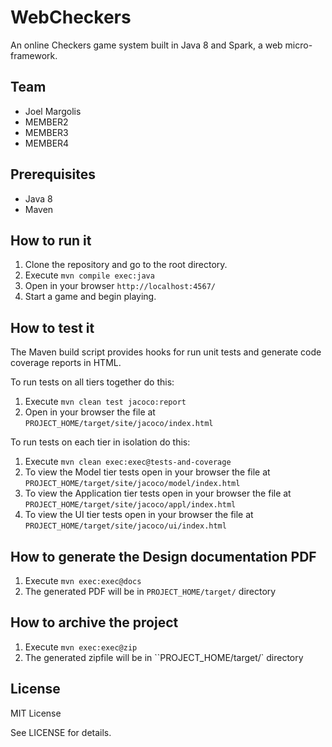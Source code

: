 # WebCheckers

An online Checkers game system built in Java 8 and Spark, a web micro-framework.


## Team

- Joel Margolis
- MEMBER2
- MEMBER3
- MEMBER4


## Prerequisites

- Java 8
- Maven


## How to run it

1. Clone the repository and go to the root directory.
2. Execute `mvn compile exec:java`
3. Open in your browser `http://localhost:4567/`
4. Start a game and begin playing.


## How to test it

The Maven build script provides hooks for run unit tests and generate code coverage
reports in HTML.

To run tests on all tiers together do this:

1. Execute `mvn clean test jacoco:report`
2. Open in your browser the file at `PROJECT_HOME/target/site/jacoco/index.html`

To run tests on each tier in isolation do this:

1. Execute `mvn clean exec:exec@tests-and-coverage`
2. To view the Model tier tests open in your browser the file at `PROJECT_HOME/target/site/jacoco/model/index.html`
3. To view the Application tier tests open in your browser the file at `PROJECT_HOME/target/site/jacoco/appl/index.html`
4. To view the UI tier tests open in your browser the file at `PROJECT_HOME/target/site/jacoco/ui/index.html`


## How to generate the Design documentation PDF

1. Execute `mvn exec:exec@docs`
2. The generated PDF will be in `PROJECT_HOME/target/` directory


## How to archive the project

1. Execute `mvn exec:exec@zip`
2. The generated zipfile will be in ``PROJECT_HOME/target/` directory

## License

MIT License

See LICENSE for details.

